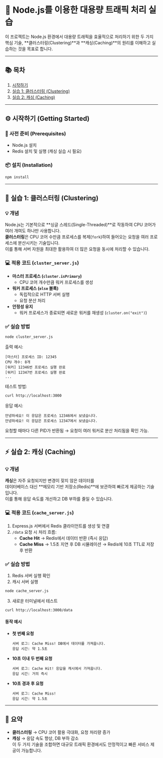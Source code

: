 # 🚀 Node.js를 이용한 대용량 트래픽 처리 실습

이 프로젝트는 Node.js 환경에서 대용량 트래픽을 효율적으로 처리하기 위한 두 가지 핵심 기술, **클러스터링(Clustering)**과 **캐싱(Caching)**의 원리를 이해하고 실습하는 것을 목표로 합니다.

---

## 📚 목차

1. [시작하기](#시작하기-getting-started)
2. [실습 1: 클러스터링 (Clustering)](#실습-1-클러스터링-clustering)
3. [실습 2: 캐싱 (Caching)](#실습-2-캐싱-caching)

---

## ⚙️ 시작하기 (Getting Started)

### 📌 사전 준비 (Prerequisites)

- Node.js 설치
- Redis 설치 및 실행 (캐싱 실습 시 필요)

### 📦 설치 (Installation)

```bash
npm install
```

---

## 🔬 실습 1: 클러스터링 (Clustering)

### 💡 개념

Node.js는 기본적으로 **싱글 스레드(Single-Threaded)**로 작동하여 CPU 코어가 여러 개여도 하나만 사용합니다.  
**클러스터링**은 CPU 코어 수만큼 프로세스를 복제(`fork`)하여 들어오는 요청을 여러 프로세스에 분산시키는 기술입니다.  
이를 통해 서버 자원을 최대한 활용하여 더 많은 요청을 동시에 처리할 수 있습니다.

### 💻 적용 코드 (`cluster_server.js`)

- **마스터 프로세스 (`cluster.isPrimary`)**
  - CPU 코어 개수만큼 워커 프로세스를 생성
- **워커 프로세스 (`else` 블록)**
  - 독립적으로 HTTP 서버 실행
  - 요청 분산 처리
- **안정성 유지**
  - 워커 프로세스가 종료되면 새로운 워커를 재생성 (`cluster.on("exit")`)

### ✅ 실습 방법

```bash
node cluster_server.js
```

출력 예시:

```
[마스터] 프로세스 ID: 12345
CPU 개수: 8개
[워커] 12346번 프로세스 실행 완료
[워커] 12347번 프로세스 실행 완료
...
```

테스트 방법:

```bash
curl http://localhost:3000
```

응답 예시:

```
안녕하세요! 이 응답은 프로세스 12346에서 보냈습니다.
안녕하세요! 이 응답은 프로세스 12347에서 보냈습니다.
```

요청할 때마다 다른 PID가 반환됨 → 요청이 여러 워커로 분산 처리됨을 확인 가능.

---

## ⚡ 실습 2: 캐싱 (Caching)

### 💡 개념

**캐싱**은 자주 요청되지만 변경이 잦지 않은 데이터를  
데이터베이스 대신 **메모리 기반 저장소(Redis)**에 보관하여 빠르게 제공하는 기술입니다.  
이를 통해 응답 속도를 개선하고 DB 부하를 줄일 수 있습니다.

### 💻 적용 코드 (`cache_server.js`)

1. Express.js 서버에서 Redis 클라이언트를 생성 및 연결
2. `/data` 요청 시 처리 흐름:
   - **Cache Hit** → Redis에서 데이터 반환 (즉시 응답)
   - **Cache Miss** → 1.5초 지연 후 DB 시뮬레이션 → Redis에 10초 TTL로 저장 후 반환

### ✅ 실습 방법

1. Redis 서버 실행 확인
2. 캐시 서버 실행

```bash
node cache_server.js
```

3. 새로운 터미널에서 테스트

```bash
curl http://localhost:3000/data
```

#### 동작 예시

- **첫 번째 요청**
  ```
  서버 로그: Cache Miss! DB에서 데이터를 가져옵니다.
  응답 시간: 약 1.5초
  ```
- **10초 이내 두 번째 요청**
  ```
  서버 로그: Cache Hit! 응답을 캐시에서 가져옵니다.
  응답 시간: 거의 즉시
  ```
- **10초 경과 후 요청**
  ```
  서버 로그: Cache Miss!
  응답 시간: 약 1.5초
  ```

---

## 📌 요약

- **클러스터링** → CPU 코어 활용 극대화, 요청 처리량 증가
- **캐싱** → 응답 속도 향상, DB 부하 감소  
  이 두 가지 기술을 조합하면 대규모 트래픽 환경에서도 안정적이고 빠른 서비스 제공이 가능합니다.
